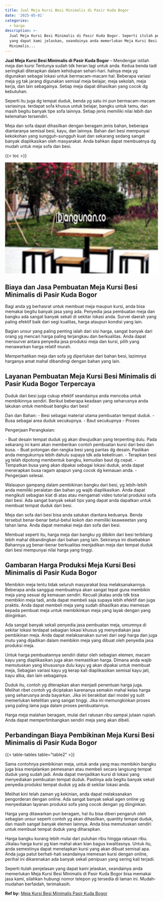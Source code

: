 ```yaml
---
title: Jual Meja Kursi Besi Minimalis di Pasir Kuda Bogor
date: '2025-05-01'
categories:
  - harga
description: >-
  Jual Meja Kursi Besi Minimalis di Pasir Kuda Bogor. Seperti itulah penjelasan
  yang dapat kami jelaskan, seandainya anda memerlukan Meja Kursi Besi
  Minimalis...
---
```


**Jual Meja Kursi Besi Minimalis di Pasir Kuda Bogor** – Mendengar istilah meja dan kursi Tentunya sudah tdk heran lagi untuk anda. Kedua benda tadi seringkali diterapkan dalam kehidupan sehari-hari. halnya meja yg digunakan sebagai lokasi untuk bermacam-macam hal. Beberapa variasi meja yg tak jarang digunakan semisal meja belajar, meja sekolah, meja kerja, dan lain sebagainya. Setiap meja dapat dihasilkan yang cocok dg kebutuhan.

Seperti itu juga dg tempat duduk, benda yg satu ini pun bermacam-macam variasinya. terdapat sofa khusus untuk belajar, bangku untuk tamu, dan masih begitu banyak tipe sofa lainnya. Setiap jenis memiliki nilai lebih dan kelemahan tersendiri.

Meja dan sofa dapat dihasilkan dengan beragam jenis bahan, beberapa diantaranya semisal besi, kayu, dan lainnya. Bahan dari besi mempunyai kekokohan yang sungguh-sungguh kuat dan sekarang sedang sangat banyak diaplikasikan oleh masyarakat. Anda bahkan dapat membuatnya dg mudah untuk meja sofa dan besi.

{{< toc >}}

![Jual Meja Kursi Besi Minimalis di Pasir Kuda Bogor](/images/jual-meja-besi-murah13.png)

## Biaya dan Jasa Pembuatan Meja Kursi Besi Minimalis di Pasir Kuda Bogor

Bagi anda yg berhasrat untuk membuat meja maupun kursi, anda bisa memakai begitu banyak jasa yang ada. Penyedia jasa pembuatan meja dan bangku ada sangat banyak sekali di sekitar lokasi anda. Survei daerah yang paling efektif baik dari segi kualitas, harga ataupun kondisi yang lain.

Bagian unsur yang paling penting ialah dari sisi harga, sangat banyak dari orang yg mencari harga paling terjangkau dan berkualitas. Anda dapat mensurvei antara penyedia jasa produksi meja dan kursi, pilih yang menawarkan harga relatif murah.

Memperhatikan meja dan sofa yg diperlukan dari bahan besi, lazimnya harganya amat mahal dibandingi dengan bahan yang lain.

## Layanan Pembuatan Meja Kursi Besi Minimalis di Pasir Kuda Bogor Terpercaya

Duduk dari besi juga cukup efektif seandainya anda mencoba untuk membikinnya sendiri. Berikut beberapa keadaan yang seharusnya anda lakukan untuk membuat bangku dari besi!

Dan dan Bahan: - Besi sebagai material utama pembuatan tempat duduk. - Busa sebagai area duduk secukupnya. - Baut secukupnya - Proses

Pengerjaan Perangkaian:

\- Buat desain tempat duduk yg akan diwujudkan yang terpenting dulu. Pada sekarang ini kami akan memberikan contoh pembuatan kursi dari besi dan busa. - Buat potongan dan rangka besi yang pantas dg desain. Pastikan anda mengukurnya lebih dahulu supaya tdk ada kekeliruan. - Terapkan besi yg telah dipotong membentuk bangku, kemudian baut dg cepat. - Tempatkan busa yang akan dipakai sebagai lokasi duduk, anda dapat menerapkan busa ragam apapun yang cocok dg kemauan anda. - Pengerjaan selesai.

Walaupun gampang dalam pembikinan bangku dari besi, yg lebih-lebih anda memiliki peralatan dan bahan yg wajib diaplikasikan. Anda dapat mengikuti sebagian kiat di atas atau mengamati video tutorial produksi sofa dari besi. Ada sangat banyak sekali tips yang dapat anda dapatkan untuk membuat tempat duduk dari besi.

Meja dan sofa dari besi bisa anda satukan diantara keduanya. Benda tersebut benar-benar betul-betul kokoh dan memiliki keaweeetan yang tahan lama. Anda dapat memakai meja dan sofa dari besi.

Membuat seperti itu, harga meja dan bangku yg dibikin dari besi terbilang lebih mahal dibandingkan dari bahan yang lain. Sekiranya ini disebabkan Bahannya yg benar-benar berkualitas menjadikan meja dan tempat duduk dari besi mempunyai nilai harga yang tinggi.

## Gambaran Harga Produksi Meja Kursi Besi Minimalis di Pasir Kuda Bogor

Membikin meja tentu tidak seluruh masyarakat bisa melaksanakannya. Beberapa anda sanggup membuatnya akan sangat tepat guna membikin meja yang sesuai dg kemauan sendiri. Kecuali jikalau anda tdk bisa membikin meja tadi, anda dapat membeli saja supaya lebih efektif dan juga praktis. Anda dapat membeli meja yang sudah dihasilkan atau memesan kepada pembuat meja untuk membikinkan meja yang layak dengan yang diinginkan.

Ada sangat banyak sekali penyedia jasa pembuatan meja, umumnya di sekitar lokasi terdapat sebagian lokasi khusus yg menyediakan jasa pembikinan meja. Anda dapat melaksanakan survei dari segi harga dan juga mutu yang dijadikan dalam membikin meja yang dibuat oleh penyedia jasa produksi meja.

Untuk harga pembuatannya sendiri diatur oleh sebagian elemen, macam kayu yang diaplikasikan juga akan memastikan harga. Dimana anda wajib memutuskan yang khususnya dulu kayu yg akan dipakai untuk membuat meja, Sebagian variasi kayu yg kerap kali diaplikasikan semisal kayu jati, kayu alba, dan lain sebagainya.

Duduk itu, contoh yg diterapkan akan menjadi penentuan harga juga. Melihat ribet contoh yg diciptakan karenanya semakin mahal kelas harga yang seharusnya anda bayarkan. Jika ini berakibat dari model yg sulit memerlukan ketelitian yang sangat tinggi. Jika ini memungkinkan proses yang paling lama juga dalam proses pembuatannya.

Harga meja malahan beragam, mulai dari ratusan ribu sampai jutaan rupiah. Anda dapat mempertimbangkan sendiri meja yang akan dibeli.

## Perbandingan Biaya Pembikinan Meja Kursi Besi Minimalis di Pasir Kuda Bogor

{{< table-tables table="table2" >}}

Sama contohnya pembikinan meja, untuk anda yang mau membikin bangku juga bisa menjalankan pemesanan atau membeli secara langsung tempat duduk yang sudah jadi. Anda dapat menjadikan kursi di lokasi yang menyediakan pembuatan tempat duduk. Pastinya ada begitu banyak sekali penyedia produksi tempat duduk yg ada di sekitar lokasi anda.

Melihat kini telah zaman yg kekinian, anda dapat melaksanakan pengorderan dengan online. Ada sangat banyak sekali agen online yg menyediakan layanan produksi sofa yang cocok dengan yg diinginkan.

Harga yang ditawarkan pun beragam, hal itu bisa diberi pengaruh oleh sebagian unsur seperti contoh yg akan dihasilkan, quantity tempat duduk, dan masih sangat banyak elemen lainnya. Anda bisa memutuskan sendiri untuk membuat tempat duduk yang diharapkan.

Harga bangku kurang lebih mulai dari puluhan ribu hingga ratusan ribu. Jikalau harga kursi yg kian mahal akan kian bagus kwalitasnya. Untuk itu, anda semestinya dapat menetapkan kursi yang akan dibuat semisal apa. Anda juga patut berhati-hati seandainya memesan kursi dengan online, perihal ini dikarenakan ada banyak sekali penipuan yang sering kali terjadi.

Seperti itulah penjelasan yang dapat kami jelaskan, seandainya anda memerlukan Meja Kursi Besi Minimalis di Pasir Kuda Bogor bisa memakai jasa kami, silahkan hubungi nomor telepon yg tersedia di laman ini. Mudah-mudahan berfaidah, terimakasih.

**Ref by:** [Meja Kursi Besi Minimalis Pasir Kuda Bogor](https://id.wikipedia.org/wiki/Meja)
